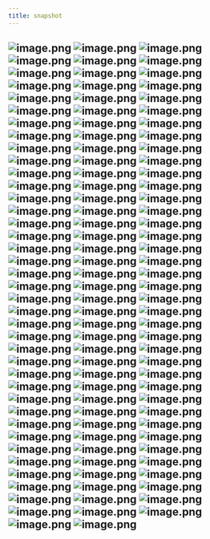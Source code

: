 ```yaml
---
title: snapshot
---
```


## ![image.png](../assets/pages_snapshot_1615991926950_0.png) ![image.png](../assets/pages_snapshot_1615992051569_0.png) ![image.png](../assets/pages_snapshot_1615992093963_0.png) ![image.png](../assets/pages_snapshot_1615992192255_0.png) ![image.png](../assets/pages_snapshot_1615992347643_0.png) ![image.png](../assets/pages_snapshot_1615992442405_0.png) ![image.png](../assets/pages_snapshot_1615992531266_0.png) ![image.png](../assets/pages_snapshot_1615992616810_0.png) ![image.png](../assets/pages_snapshot_1615992835780_0.png) ![image.png](../assets/pages_snapshot_1615992976583_0.png) ![image.png](../assets/pages_snapshot_1615992987109_0.png) ![image.png](../assets/pages_snapshot_1615993147601_0.png) ![image.png](../assets/pages_snapshot_1615993228155_0.png) ![image.png](../assets/pages_snapshot_1615993338536_0.png) ![image.png](../assets/pages_snapshot_1615993426845_0.png) ![image.png](../assets/pages_snapshot_1615993488087_0.png) ![image.png](../assets/pages_snapshot_1615993591856_0.png) ![image.png](../assets/pages_snapshot_1615993837731_0.png) ![image.png](../assets/pages_snapshot_1615993899966_0.png) ![image.png](../assets/pages_snapshot_1615994092469_0.png) ![image.png](../assets/pages_snapshot_1615994140841_0.png) ![image.png](../assets/pages_snapshot_1615994177710_0.png) ![image.png](../assets/pages_snapshot_1615994299416_0.png) ![image.png](../assets/pages_snapshot_1615994382065_0.png) ![image.png](../assets/pages_snapshot_1615994550770_0.png) ![image.png](../assets/pages_snapshot_1615994800257_0.png) ![image.png](../assets/pages_snapshot_1615994921714_0.png) ![image.png](../assets/pages_snapshot_1615994983903_0.png) ![image.png](../assets/pages_snapshot_1615995035511_0.png) ![image.png](../assets/pages_snapshot_1616034611599_0.png) ![image.png](../assets/pages_snapshot_1616034759147_0.png) ![image.png](../assets/pages_snapshot_1616034895667_0.png) ![image.png](../assets/pages_snapshot_1616034978389_0.png) ![image.png](../assets/pages_snapshot_1616035003251_0.png) ![image.png](../assets/pages_snapshot_1616035072928_0.png) ![image.png](../assets/pages_snapshot_1616035236914_0.png) ![image.png](../assets/pages_snapshot_1616035333638_0.png) ![image.png](../assets/pages_snapshot_1616035698206_0.png) ![image.png](../assets/pages_snapshot_1616035788407_0.png) ![image.png](../assets/pages_snapshot_1616035925042_0.png) ![image.png](../assets/pages_snapshot_1616036007242_0.png) ![image.png](../assets/pages_snapshot_1616036120038_0.png) ![image.png](../assets/pages_snapshot_1616036206551_0.png) ![image.png](../assets/pages_snapshot_1616036318104_0.png) ![image.png](../assets/pages_snapshot_1616036426101_0.png) ![image.png](../assets/pages_snapshot_1616036560613_0.png) ![image.png](../assets/pages_snapshot_1616036638500_0.png) ![image.png](../assets/pages_snapshot_1616036651002_0.png) ![image.png](../assets/pages_snapshot_1616036774807_0.png) ![image.png](../assets/pages_snapshot_1616036858976_0.png) ![image.png](../assets/pages_snapshot_1616036910961_0.png) ![image.png](../assets/pages_snapshot_1616037000187_0.png) ![image.png](../assets/pages_snapshot_1616037069201_0.png) ![image.png](../assets/pages_snapshot_1616037157379_0.png) ![image.png](../assets/pages_snapshot_1616037328034_0.png) ![image.png](../assets/pages_snapshot_1616037455103_0.png) ![image.png](../assets/pages_snapshot_1616037482625_0.png) ![image.png](../assets/pages_snapshot_1616037601615_0.png) ![image.png](../assets/pages_snapshot_1616037652660_0.png) ![image.png](../assets/pages_snapshot_1616037741536_0.png) ![image.png](../assets/pages_snapshot_1616037768225_0.png) ![image.png](../assets/pages_snapshot_1616037920064_0.png) ![image.png](../assets/pages_snapshot_1616037991774_0.png) ![image.png](../assets/pages_snapshot_1616038101652_0.png) ![image.png](../assets/pages_snapshot_1616038317951_0.png) ![image.png](../assets/pages_snapshot_1616038592773_0.png) ![image.png](../assets/pages_snapshot_1616038660093_0.png) ![image.png](../assets/pages_snapshot_1616038898233_0.png) ![image.png](../assets/pages_snapshot_1616039022313_0.png) ![image.png](../assets/pages_snapshot_1616039155947_0.png) ![image.png](../assets/pages_snapshot_1616039222322_0.png) ![image.png](../assets/pages_snapshot_1616039601785_0.png) ![image.png](../assets/pages_snapshot_1616039720737_0.png) ![image.png](../assets/pages_snapshot_1616039850033_0.png) ![image.png](../assets/pages_snapshot_1616039998056_0.png) ![image.png](../assets/pages_snapshot_1616040103945_0.png) ![image.png](../assets/pages_snapshot_1616040431217_0.png) ![image.png](../assets/pages_snapshot_1616040480190_0.png) ![image.png](../assets/pages_snapshot_1616040661958_0.png) ![image.png](../assets/pages_snapshot_1616040710056_0.png) ![image.png](../assets/pages_snapshot_1616040735794_0.png) ![image.png](../assets/pages_snapshot_1616040809863_0.png) ![image.png](../assets/pages_snapshot_1616040840841_0.png) ![image.png](../assets/pages_snapshot_1616040870653_0.png) ![image.png](../assets/pages_snapshot_1616040947971_0.png) ![image.png](../assets/pages_snapshot_1616041038056_0.png) ![image.png](../assets/pages_snapshot_1616041153828_0.png) ![image.png](../assets/pages_snapshot_1616041246770_0.png) ![image.png](../assets/pages_snapshot_1616041422244_0.png) ![image.png](../assets/pages_snapshot_1616041521865_0.png) ![image.png](../assets/pages_snapshot_1616042035206_0.png) ![image.png](../assets/pages_snapshot_1616042085231_0.png) ![image.png](../assets/pages_snapshot_1616042264327_0.png) ![image.png](../assets/pages_snapshot_1616042311754_0.png) ![image.png](../assets/pages_snapshot_1616042341901_0.png) ![image.png](../assets/pages_snapshot_1616042514953_0.png) ![image.png](../assets/pages_snapshot_1616042542514_0.png) ![image.png](../assets/pages_snapshot_1616042589474_0.png) ![image.png](../assets/pages_snapshot_1616042641894_0.png) ![image.png](../assets/pages_snapshot_1616042734036_0.png) ![image.png](../assets/pages_snapshot_1616042792677_0.png) ![image.png](../assets/pages_snapshot_1616042906495_0.png) ![image.png](../assets/pages_snapshot_1616042932876_0.png) ![image.png](../assets/pages_snapshot_1616042985559_0.png) ![image.png](../assets/pages_snapshot_1616043248660_0.png) ![image.png](../assets/pages_snapshot_1616043376104_0.png) ![image.png](../assets/pages_snapshot_1616043442633_0.png) ![image.png](../assets/pages_snapshot_1616043583777_0.png) ![image.png](../assets/pages_snapshot_1616043758355_0.png) ![image.png](../assets/pages_snapshot_1616043778226_0.png) ![image.png](../assets/pages_snapshot_1616043898824_0.png) ![image.png](../assets/pages_snapshot_1616043966825_0.png) ![image.png](../assets/pages_snapshot_1616044105254_0.png) ![image.png](../assets/pages_snapshot_1616044240528_0.png) ![image.png](../assets/pages_snapshot_1616044367167_0.png) ![image.png](../assets/pages_snapshot_1616044567514_0.png)
